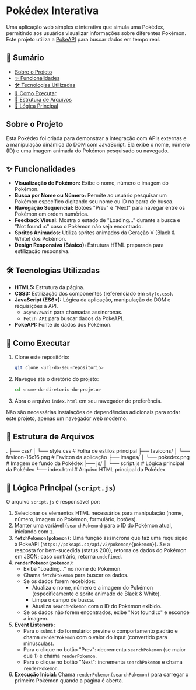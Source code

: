 # Pokédex Interativa

Uma aplicação web simples e interativa que simula uma Pokédex, permitindo aos usuários visualizar informações sobre diferentes Pokémon. Este projeto utiliza a [PokeAPI](https://pokeapi.co/) para buscar dados em tempo real.

## 📜 Sumário

* [Sobre o Projeto](#sobre-o-projeto)
* [✨ Funcionalidades](#-funcionalidades)
* [🛠️ Tecnologias Utilizadas](#️-tecnologias-utilizadas)
* [🚀 Como Executar](#-como-executar)
* [📂 Estrutura de Arquivos](#-estrutura-de-arquivos)
* [🧠 Lógica Principal](#-lógica-principal)

## Sobre o Projeto

Esta Pokédex foi criada para demonstrar a integração com APIs externas e a manipulação dinâmica do DOM com JavaScript. Ela exibe o nome, número (ID) e uma imagem animada do Pokémon pesquisado ou navegado.

## ✨ Funcionalidades

* **Visualização de Pokémon:** Exibe o nome, número e imagem do Pokémon.
* **Busca por Nome ou Número:** Permite ao usuário pesquisar um Pokémon específico digitando seu nome ou ID na barra de busca.
* **Navegação Sequencial:** Botões "Prev" e "Next" para navegar entre os Pokémon em ordem numérica.
* **Feedback Visual:** Mostra o estado de "Loading..." durante a busca e "Not found :c" caso o Pokémon não seja encontrado.
* **Sprites Animados:** Utiliza sprites animados da Geração V (Black & White) dos Pokémon.
* **Design Responsivo (Básico):** Estrutura HTML preparada para estilização responsiva.

## 🛠️ Tecnologias Utilizadas

* **HTML5:** Estrutura da página.
* **CSS3:** Estilização dos componentes (referenciado em `style.css`).
* **JavaScript (ES6+):** Lógica da aplicação, manipulação do DOM e requisições à API.
    * `async/await` para chamadas assíncronas.
    * `Fetch API` para buscar dados da PokeAPI.
* **PokeAPI:** Fonte de dados dos Pokémon.

## 🚀 Como Executar

1.  Clone este repositório:
    ```bash
    git clone <url-do-seu-repositorio>
    ```
2.  Navegue até o diretório do projeto:
    ```bash
    cd <nome-do-diretorio-do-projeto>
    ```
3.  Abra o arquivo `index.html` em seu navegador de preferência.

Não são necessárias instalações de dependências adicionais para rodar este projeto, apenas um navegador web moderno.

## 📂 Estrutura de Arquivos

.
├── css/
│   └── style.css        # Folha de estilos principal
├── favicons/
│   └── favicon-16x16.png # Favicon da aplicação
├── images/
│   └── pokedex.png      # Imagem de fundo da Pokédex
├── js/
│   └── script.js        # Lógica principal da Pokédex
└── index.html           # Arquivo HTML principal da Pokédex

## 🧠 Lógica Principal (`script.js`)

O arquivo `script.js` é responsável por:
1.  Selecionar os elementos HTML necessários para manipulação (nome, número, imagem do Pokémon, formulário, botões).
2.  Manter uma variável (`searchPokemon`) para o ID do Pokémon atual, iniciando com `1`.
3.  **`fetchPokemon(pokemon)`:** Uma função assíncrona que faz uma requisição à PokeAPI (`https://pokeapi.co/api/v2/pokemon/{pokemon}`). Se a resposta for bem-sucedida (status 200), retorna os dados do Pokémon em JSON; caso contrário, retorna `undefined`.
4.  **`renderPokemon(pokemon)`:**
    * Exibe "Loading..." no nome do Pokémon.
    * Chama `fetchPokemon` para buscar os dados.
    * Se os dados forem recebidos:
        * Atualiza o nome, número e a imagem do Pokémon (especificamente o sprite animado de Black & White).
        * Limpa o campo de busca.
        * Atualiza `searchPokemon` com o ID do Pokémon exibido.
    * Se os dados não forem encontrados, exibe "Not found :c" e esconde a imagem.
5.  **Event Listeners:**
    * Para o `submit` do formulário: previne o comportamento padrão e chama `renderPokemon` com o valor do input (convertido para minúsculas).
    * Para o clique no botão "Prev": decrementa `searchPokemon` (se maior que 1) e chama `renderPokemon`.
    * Para o clique no botão "Next": incrementa `searchPokemon` e chama `renderPokemon`.
6.  **Execução Inicial:** Chama `renderPokemon(searchPokemon)` para carregar o primeiro Pokémon quando a página é aberta.

